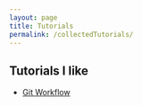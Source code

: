 ```yaml
---
layout: page
title: Tutorials
permalink: /collectedTutorials/
---
```

## Tutorials I like
- [Git Workflow](https://guides.github.com/introduction/flow/)
